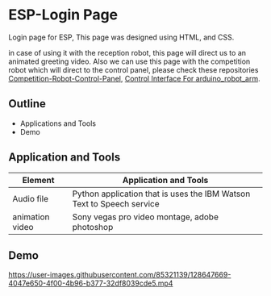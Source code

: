 # ESP-Login Page
Login page for ESP, This page was designed using HTML, and CSS.

in case of using it with the reception robot, this page will direct us to an animated greeting video. Also we can use this page with the competition robot which will direct to the control panel, please check these repositories [Competition-Robot-Control-Panel](https://github.com/AlolyanRoaa/Competition-Robot-Control-Panel), [Control Interface For arduino_robot_arm](https://github.com/AlolyanRoaa/ControlInterfaceFor-Arduino_robot_arm).

## Outline

- Applications and Tools
- Demo


## Application and Tools


| Element   | Application and Tools |
|-------|------------|
| Audio file |  Python application that is uses the IBM Watson Text to Speech service   |
| animation video | Sony vegas pro video montage, adobe photoshop   |



## Demo


https://user-images.githubusercontent.com/85321139/128647669-4047e650-4f00-4b96-b377-32df8039cde5.mp4

